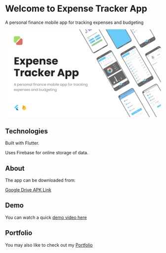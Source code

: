 # Welcome to Expense Tracker App

A personal finance mobile app for tracking expenses and budgeting

![Cover image](/assets/images/ET_BG.png)

## Technologies

Built with Flutter.

Uses Firebase for online storage of data.

## About

The app can be downloaded from:

[Google Drive APK Link](https://drive.google.com/drive/u/0/folders/1atgBxQzbCdNSRrds6noeQ2sbJyVG8857)

## Demo

You can watch a quick [demo video here](https://www.youtube.com/watch?v=gGJ1nV5cT9k)

## Portfolio

You may also like to check out my [Portfolio](https://nitingautam.net/)